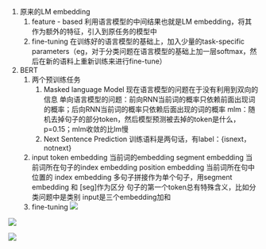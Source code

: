 1. 原来的LM embedding
   1. feature - based
      利用语言模型的中间结果也就是LM embedding，将其作为额外的特征，引入到原任务的模型中
   2. fine-tuning
      在训练好的语言模型的基础上，加入少量的task-specific parameters（eg，对于分类问题在语言模型的基础上加一层softmax，然后在新的语料上重新训练来进行fine-tune）
2. BERT
   1. 两个预训练任务
      1. Masked language Model
         现在语言模型的问题在于没有利用到双向的信息
         单向语言模型的问题：前向RNN当前词的概率只依赖前面出现词的概率；后向RNN当前词的概率只依赖后面出现的词的概率
         mlm：随机去掉句子的部分token，然后模型预测被去掉的token是什么，p=0.15；mlm收敛的比lm慢
      2. Next Sentence Prediction
         训练语料是两句话，有label：{isnext，notnext}
   2. input
      token embedding 当前词的embedding
      segment embedding 当前词所在句子的index embedding
      position embedding 当前词所在句中位置的 index embedding
      多句子拼接作为单个句子，用segment embedding 和 [seg]作为区分
      句子的第一个token总有特殊含义，比如分类问题中是类别
      input是三个embedding加和
   3. fine-tuning
      ![](https://secure2.wostatic.cn/static/v5RH6oDp9ZKgAoQbJXN5WF/image.png?auth_key=1666830835-iv32QcnipTzLMoafuap197-0-8e0b29cb34aac1799f2d67371a3327c2)

![](https://secure2.wostatic.cn/static/ewyhUYe1rdWmACsHjNz5A8/image.png?auth_key=1666830835-6NVac1p7vLPBgTAg5FVtqG-0-cba67bddf947c32b104f290a800ce6d5)

![](https://secure2.wostatic.cn/static/thHxMbg6nVnMSiAMjuc54U/image.png?auth_key=1666830835-5MZoUmwg7TCdUiv2Fx35Q7-0-ae9e45f86942c69ee4a41bd96919030e)
